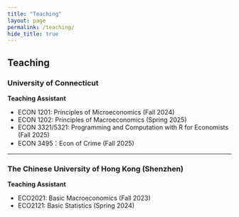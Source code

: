 ```yaml
---
title: "Teaching"
layout: page
permalink: /teaching/
hide_title: true
---
```


## Teaching

### University of Connecticut

**Teaching Assistant**  
- ECON 1201: Principles of Microeconomics (Fall 2024)  
- ECON 1202: Principles of Macroeconomics (Spring 2025)
- ECON 3321/5321: Programming and Computation with R for Economists (Fall 2025)
- ECON 3495：Econ of Crime (Fall 2025)

---

### The Chinese University of Hong Kong (Shenzhen)

**Teaching Assistant**  
- ECO2021: Basic Macroeconomics (Fall 2023)  
- ECO2121: Basic Statistics (Spring 2024)
